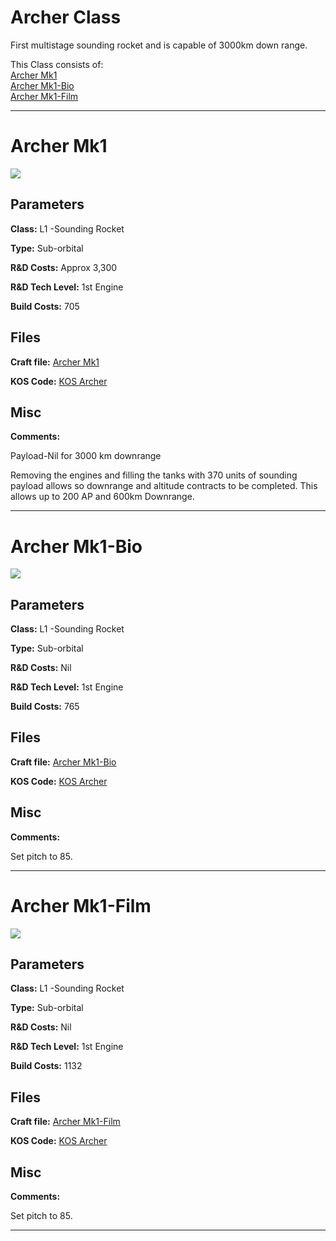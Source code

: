 # Archer Class

First multistage sounding rocket and is capable of 3000km down range. 

This Class consists of:\
[Archer Mk1](#Archer-Mk1)\
[Archer Mk1-Bio](#Archer-Mk1-Bio)\
[Archer Mk1-Film](#Archer-Mk1-Film)
***

# Archer Mk1
![](https://i.imgur.com/qQu0Xi0.png)

## Parameters
**Class:** L1 -Sounding Rocket

**Type:** Sub-orbital

**R&D Costs:** Approx 3,300

**R&D Tech Level:** 1st Engine

**Build Costs:** 705
## Files
**Craft file:** [Archer Mk1](https://github.com/pike82/KSP-V1.12.3-RP-1/blob/master/Craft/Archer%20Mk1.craft)

**KOS Code:** [KOS Archer](https://github.com/pike82/KSP-V1.12.3-RP-1/blob/master/Sounding_Rockets/Archer.ks)
## Misc
**Comments:** 

Payload-Nil for 3000 km downrange

Removing the engines and filling the tanks with 370 units of sounding payload allows so downrange and altitude contracts to be completed. This allows up to 200 AP and 600km Downrange.
***

# Archer Mk1-Bio
![](https://i.imgur.com/hygroqE.png)

## Parameters
**Class:** L1 -Sounding Rocket

**Type:** Sub-orbital

**R&D Costs:** Nil

**R&D Tech Level:** 1st Engine

**Build Costs:** 765 
## Files
**Craft file:** [Archer Mk1-Bio](https://github.com/pike82/KSP-V1.12.3-RP-1/blob/master/Craft/Archer%20Mk1%20Bio.craft)

**KOS Code:** [KOS Archer](https://github.com/pike82/KSP-V1.12.3-RP-1/blob/master/Sounding_Rockets/Archer.ks)
## Misc
**Comments:** 

Set pitch to 85.

***

# Archer Mk1-Film
![](https://i.imgur.com/3oMlXP9.png)

## Parameters
**Class:** L1 -Sounding Rocket

**Type:** Sub-orbital

**R&D Costs:** Nil

**R&D Tech Level:** 1st Engine

**Build Costs:** 1132
## Files
**Craft file:** [Archer Mk1-Film](https://github.com/pike82/KSP-V1.12.3-RP-1/blob/master/Craft/Archer%20Mk1%20Film.craft)

**KOS Code:** [KOS Archer](https://github.com/pike82/KSP-V1.12.3-RP-1/blob/master/Sounding_Rockets/Archer.ks)
## Misc
**Comments:** 

Set pitch to 85.
***